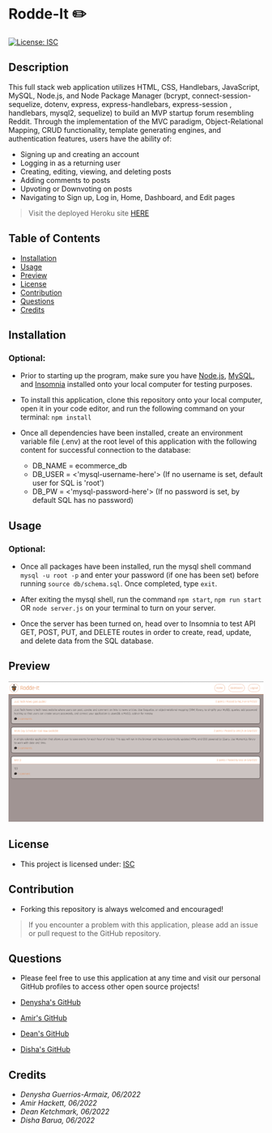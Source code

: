 # Rodde-It ✏️

[![License: ISC](https://img.shields.io/badge/License-ISC-blue.svg)](https://opensource.org/licenses/ISC)

## Description
This full stack web application utilizes HTML, CSS, Handlebars, JavaScript, MySQL, Node.js, and Node Package Manager (bcrypt, connect-session-sequelize, dotenv, express, express-handlebars, express-session , handlebars, mysql2, sequelize) to build an MVP startup forum resembling Reddit. Through the implementation of the MVC paradigm, Object-Relational Mapping, CRUD functionality, template generating engines, and authentication features, users have the ability of:

- Signing up and creating an account
- Logging in as a returning user
- Creating, editing, viewing, and deleting posts
- Adding comments to posts
- Upvoting or Downvoting on posts
- Navigating to Sign up, Log in, Home, Dashboard, and Edit pages

> Visit the deployed Heroku site [HERE](https://rodde-it.herokuapp.com/)

## Table of Contents
  - [Installation](#installation)
  - [Usage](#usage)
  - [Preview](#preview)
  - [License](#license)
  - [Contribution](#contribution)
  - [Questions](#questions)
  - [Credits](#credits)

## Installation
### Optional:
- Prior to starting up the program, make sure you have [Node.js](https://nodejs.org/en/download/), [MySQL](https://coding-boot-camp.github.io/full-stack/mysql/mysql-installation-guide), and [Insomnia](https://insomnia.rest/download) installed onto your local computer for testing purposes.

- To install this application, clone this repository onto your local computer, open it in your code editor, and run the following command on your terminal: ```npm install```

- Once all dependencies have been installed, create an environment variable file (.env) at the root level of this application with the following content for successful connection to the database:
    - DB_NAME = ecommerce_db
    - DB_USER = <'mysql-username-here'> (If no username is set, default user for SQL is 'root')
    - DB_PW = <'mysql-password-here'> (If no password is set, by default SQL has no password)

## Usage
### Optional:
- Once all packages have been installed, run the mysql shell command ```mysql -u root -p``` and enter your password (if one has been set) before running ```source db/schema.sql```. Once completed, type ```exit```.

- After exiting the mysql shell, run the command ```npm start```, ```npm run start``` OR ```node server.js``` on your terminal to turn on your server.

- Once the server has been turned on, head over to Insomnia to test API GET, POST, PUT, and DELETE routes in order to create, read, update, and delete data from the SQL database.  

## Preview
![screenshot of index.html](./public/images/Screen-Shot.png)


## License
- This project is licensed under: [ISC](https://opensource.org/licenses/ISC)

## Contribution 
- Forking this repository is always welcomed and encouraged!

> If you encounter a problem with this application, please add an issue or pull request to the GitHub repository. 

## Questions
- Please feel free to use this application at any time and visit our personal GitHub profiles to access other open source projects! 

- [Denysha's GitHub](https://github.com/denysha-abigail)
- [Amir's GitHub](https://github.com/Amir-Hackett)
- [Dean's GitHub](https://github.com/DeanK24)
- [Disha's GitHub](https://github.com/Disha2022)

## Credits
- *Denysha Guerrios-Armaiz, 06/2022*
- *Amir Hackett, 06/2022*
- *Dean Ketchmark, 06/2022*
- *Disha Barua, 06/2022*
